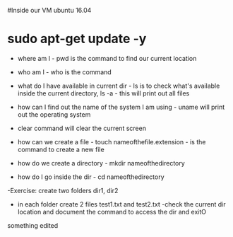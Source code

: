 #Inside our VM ubuntu 16.04

# sudo apt-get update -y

- where am I - pwd is the command to find our current location 
- who am I - who is the command 
- what do I have available in current dir - ls is to check what's available inside the current directory, ls -a - this
will print out all files
- how can I find out the name of the system I am using - uname will print out the operating system
- clear command will clear the current screen

- how can we create a file - touch nameofthefile.extension - is the command to create a new file
- how do we create a directory - mkdir nameofthedirectory
- how do I go inside the dir - cd nameofthedirectory

-Exercise: create two folders dir1, dir2
- in each folder create 2 files test1.txt and test2.txt
-check the current dir location and document the command to access the dir and exitO

something edited
